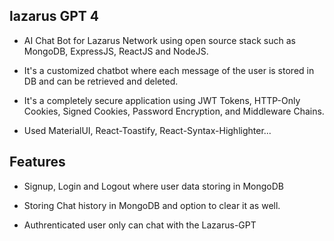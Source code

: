 ## lazarus GPT 4

- AI Chat Bot for Lazarus Network using open source stack such as MongoDB, ExpressJS, ReactJS and NodeJS.

- It's a customized chatbot where each message of the user is stored in DB and can be retrieved and deleted.

- It's a completely secure application using JWT Tokens, HTTP-Only Cookies, Signed Cookies, Password Encryption, and Middleware Chains.

- Used MaterialUI, React-Toastify, React-Syntax-Highlighter...

## Features

- Signup, Login and Logout where user data storing in MongoDB

- Storing Chat history in MongoDB and option to clear it as well.

- Authrenticated user only can chat with the Lazarus-GPT
